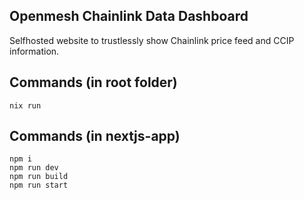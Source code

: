 ## Openmesh Chainlink Data Dashboard

Selfhosted website to trustlessly show Chainlink price feed and CCIP information.

## Commands (in root folder)

```
nix run
```

## Commands (in nextjs-app)

```
npm i
npm run dev
npm run build
npm run start
```
